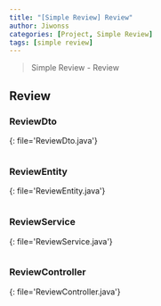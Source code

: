 ```yaml
---
title: "[Simple Review] Review"
author: Jiwonss
categories: [Project, Simple Review]
tags: [simple review]
---
```


> Simple Review - Review

## Review

### ReviewDto

{: file='ReviewDto.java'}

```java

```

### ReviewEntity

{: file='ReviewEntity.java'}

```java

```

### ReviewService

{: file='ReviewService.java'}

```java

```

### ReviewController

{: file='ReviewController.java'}

```java

```
